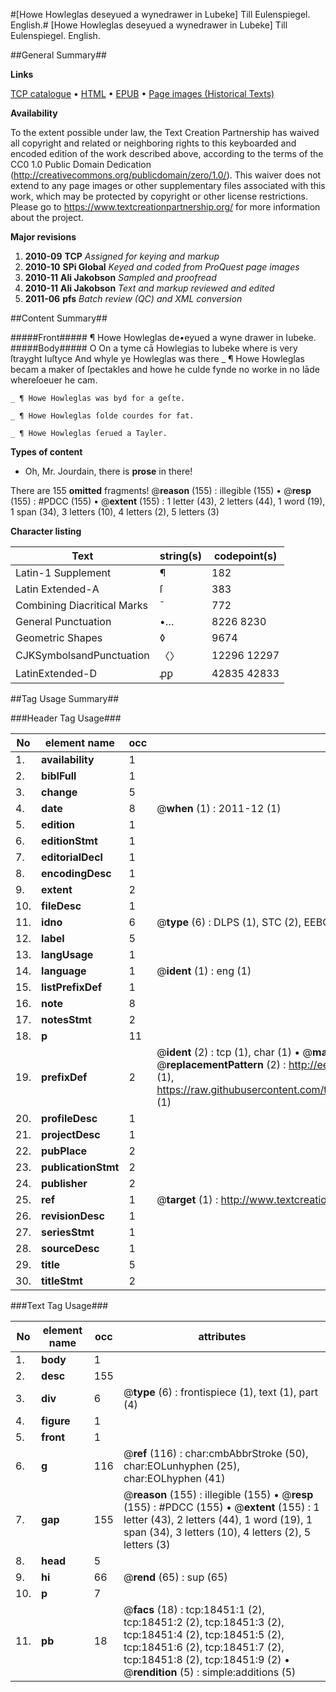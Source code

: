 #[Howe Howleglas deseyued a wynedrawer in Lubeke] Till Eulenspiegel. English.#
[Howe Howleglas deseyued a wynedrawer in Lubeke]
Till Eulenspiegel. English.

##General Summary##

**Links**

[TCP catalogue](http://www.ota.ox.ac.uk/tcp/)  • 
[HTML](http://tei.it.ox.ac.uk/tcp/Texts-HTML/free/A00/A00433.html)  • 
[EPUB](http://tei.it.ox.ac.uk/tcp/Texts-EPUB/free/A00/A00433.epub) • 
[Page images (Historical Texts)](https://historicaltexts.jisc.ac.uk/eebo-99853085e)

**Availability**

To the extent possible under law, the Text Creation Partnership has waived all copyright and related or neighboring rights to this keyboarded and encoded edition of the work described above, according to the terms of the CC0 1.0 Public Domain Dedication (http://creativecommons.org/publicdomain/zero/1.0/). This waiver does not extend to any page images or other supplementary files associated with this work, which may be protected by copyright or other license restrictions. Please go to https://www.textcreationpartnership.org/ for more information about the project.

**Major revisions**

1. __2010-09__ __TCP__ *Assigned for keying and markup*
1. __2010-10__ __SPi Global__ *Keyed and coded from ProQuest page images*
1. __2010-11__ __Ali Jakobson__ *Sampled and proofread*
1. __2010-11__ __Ali Jakobson__ *Text and markup reviewed and edited*
1. __2011-06__ __pfs__ *Batch review (QC) and XML conversion*

##Content Summary##

#####Front#####
¶ Howe Howleglas de•eyued a wyne drawer in Iubeke.
#####Body#####
O On a tyme cā Howlegias to Iubeke where is very ſtrayght Iuſtyce And whyle ye Howleglas was there 
    _ ¶ Howe Howleglas becam a maker of ſpectakles and howe he culde fynde no worke in no lāde whereſoeuer he cam.

    _ ¶ Howe Howleglas was byd for a geſte.

    _ ¶ Howe Howleglas ſolde courdes for fat.

    _ ¶ Howe Howleglas ſerued a Tayler.

**Types of content**

  * Oh, Mr. Jourdain, there is **prose** in there!

There are 155 **omitted** fragments! 
 @__reason__ (155) : illegible (155)  •  @__resp__ (155) : #PDCC (155)  •  @__extent__ (155) : 1 letter (43), 2 letters (44), 1 word (19), 1 span (34), 3 letters (10), 4 letters (2), 5 letters (3)

**Character listing**


|Text|string(s)|codepoint(s)|
|---|---|---|
|Latin-1 Supplement|¶|182|
|Latin Extended-A|ſ|383|
|Combining             Diacritical Marks|̄|772|
|General Punctuation|•…|8226 8230|
|Geometric Shapes|◊|9674|
|CJKSymbolsandPunctuation|〈〉|12296 12297|
|LatinExtended-D|ꝓꝑ|42835 42833|

##Tag Usage Summary##

###Header Tag Usage###

|No|element name|occ|attributes|
|---|---|---|---|
|1.|__availability__|1||
|2.|__biblFull__|1||
|3.|__change__|5||
|4.|__date__|8| @__when__ (1) : 2011-12 (1)|
|5.|__edition__|1||
|6.|__editionStmt__|1||
|7.|__editorialDecl__|1||
|8.|__encodingDesc__|1||
|9.|__extent__|2||
|10.|__fileDesc__|1||
|11.|__idno__|6| @__type__ (6) : DLPS (1), STC (2), EEBO-CITATION (1), PROQUEST (1), VID (1)|
|12.|__label__|5||
|13.|__langUsage__|1||
|14.|__language__|1| @__ident__ (1) : eng (1)|
|15.|__listPrefixDef__|1||
|16.|__note__|8||
|17.|__notesStmt__|2||
|18.|__p__|11||
|19.|__prefixDef__|2| @__ident__ (2) : tcp (1), char (1)  •  @__matchPattern__ (2) : ([0-9\-]+):([0-9IVX]+) (1), (.+) (1)  •  @__replacementPattern__ (2) : http://eebo.chadwyck.com/downloadtiff?vid=$1&page=$2 (1), https://raw.githubusercontent.com/textcreationpartnership/Texts/master/tcpchars.xml#$1 (1)|
|20.|__profileDesc__|1||
|21.|__projectDesc__|1||
|22.|__pubPlace__|2||
|23.|__publicationStmt__|2||
|24.|__publisher__|2||
|25.|__ref__|1| @__target__ (1) : http://www.textcreationpartnership.org/docs/. (1)|
|26.|__revisionDesc__|1||
|27.|__seriesStmt__|1||
|28.|__sourceDesc__|1||
|29.|__title__|5||
|30.|__titleStmt__|2||


###Text Tag Usage###

|No|element name|occ|attributes|
|---|---|---|---|
|1.|__body__|1||
|2.|__desc__|155||
|3.|__div__|6| @__type__ (6) : frontispiece (1), text (1), part (4)|
|4.|__figure__|1||
|5.|__front__|1||
|6.|__g__|116| @__ref__ (116) : char:cmbAbbrStroke (50), char:EOLunhyphen (25), char:EOLhyphen (41)|
|7.|__gap__|155| @__reason__ (155) : illegible (155)  •  @__resp__ (155) : #PDCC (155)  •  @__extent__ (155) : 1 letter (43), 2 letters (44), 1 word (19), 1 span (34), 3 letters (10), 4 letters (2), 5 letters (3)|
|8.|__head__|5||
|9.|__hi__|66| @__rend__ (65) : sup (65)|
|10.|__p__|7||
|11.|__pb__|18| @__facs__ (18) : tcp:18451:1 (2), tcp:18451:2 (2), tcp:18451:3 (2), tcp:18451:4 (2), tcp:18451:5 (2), tcp:18451:6 (2), tcp:18451:7 (2), tcp:18451:8 (2), tcp:18451:9 (2)  •  @__rendition__ (5) : simple:additions (5)|
